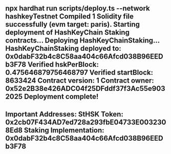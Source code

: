 npx hardhat run scripts/deploy.ts --network hashkeyTestnet 
Compiled 1 Solidity file successfully (evm target: paris).
Starting deployment of HashKeyChain Staking contracts...
Deploying HashKeyChainStaking...
HashKeyChainStaking deployed to: 0x0dabF32b4c8C58aa404c66Afcd038B96EEDb3F78
Verified hskPerBlock: 0.475646879756468797
Verified startBlock: 8633424
Contract version: 1
Contract owner: 0x52e2B38e426ADC04f25DFddf37f3Ac55e9032025
Deployment complete!
-----------------------------------
Important Addresses:
StHSK Token: 0x2cb07F434AD7ed728a293fbE04733E0032308Ed8
Staking Implementation: 0x0dabF32b4c8C58aa404c66Afcd038B96EEDb3F78
-----------------------------------